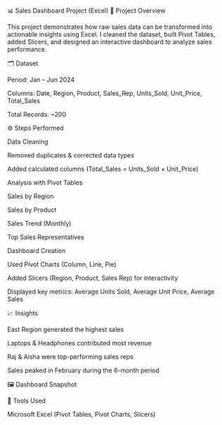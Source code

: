 📊 Sales Dashboard Project (Excel)
📌 Project Overview

This project demonstrates how raw sales data can be transformed into actionable insights using Excel.
I cleaned the dataset, built Pivot Tables, added Slicers, and designed an interactive dashboard to analyze sales performance.

🗂️ Dataset

Period: Jan – Jun 2024

Columns: Date, Region, Product, Sales_Rep, Units_Sold, Unit_Price, Total_Sales

Total Records: ~200

⚙️ Steps Performed

Data Cleaning

Removed duplicates & corrected data types

Added calculated columns (Total_Sales = Units_Sold × Unit_Price)

Analysis with Pivot Tables

Sales by Region

Sales by Product

Sales Trend (Monthly)

Top Sales Representatives

Dashboard Creation

Used Pivot Charts (Column, Line, Pie)

Added Slicers (Region, Product, Sales Rep) for interactivity

Displayed key metrics: Average Units Sold, Average Unit Price, Average Sales

📈 Insights

East Region generated the highest sales

Laptops & Headphones contributed most revenue

Raj & Aisha were top-performing sales reps

Sales peaked in February during the 6-month period

🖼️ Dashboard Snapshot



🚀 Tools Used

Microsoft Excel (Pivot Tables, Pivot Charts, Slicers)
